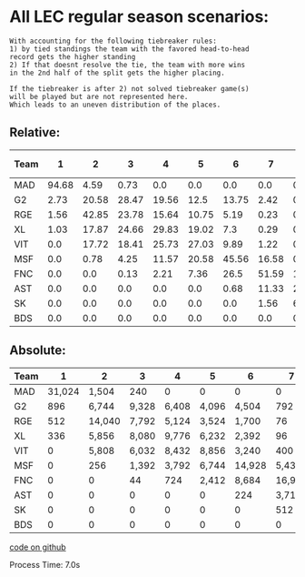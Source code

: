 # All LEC regular season scenarios:
    With accounting for the following tiebreaker rules:
    1) by tied standings the team with the favored head-to-head 
    record gets the higher standing
    2) If that doesnt resolve the tie, the team with more wins
    in the 2nd half of the split gets the higher placing.

    If the tiebreaker is after 2) not solved tiebreaker game(s)
    will be played but are not represented here.
    Which leads to an uneven distribution of the places.
    

## Relative:
| Team | 1 | 2 | 3 | 4 | 5 | 6 | 7 | 8 | 9 | 10 | Playoff % |
| ---  | --- | --- | --- | --- | ---  | --- | --- | --- | --- | --- | --- |
| MAD  | 94.68 | 4.59 | 0.73 | 0.0 | 0.0 | 0.0 | 0.0 | 0.0 | 0.0 | 0.0 | 100.0 |
| G2  | 2.73 | 20.58 | 28.47 | 19.56 | 12.5 | 13.75 | 2.42 | 0.0 | 0.0 | 0.0 | 97.58 |
| RGE  | 1.56 | 42.85 | 23.78 | 15.64 | 10.75 | 5.19 | 0.23 | 0.0 | 0.0 | 0.0 | 99.77 |
| XL  | 1.03 | 17.87 | 24.66 | 29.83 | 19.02 | 7.3 | 0.29 | 0.0 | 0.0 | 0.0 | 99.71 |
| VIT  | 0.0 | 17.72 | 18.41 | 25.73 | 27.03 | 9.89 | 1.22 | 0.0 | 0.0 | 0.0 | 98.78 |
| MSF  | 0.0 | 0.78 | 4.25 | 11.57 | 20.58 | 45.56 | 16.58 | 0.68 | 0.0 | 0.0 | 82.74 |
| FNC  | 0.0 | 0.0 | 0.13 | 2.21 | 7.36 | 26.5 | 51.59 | 11.04 | 1.17 | 0.0 | 36.21 |
| AST  | 0.0 | 0.0 | 0.0 | 0.0 | 0.0 | 0.68 | 11.33 | 26.76 | 61.23 | 0.0 | 0.68 |
| SK  | 0.0 | 0.0 | 0.0 | 0.0 | 0.0 | 0.0 | 1.56 | 60.84 | 37.6 | 0.0 | 0.0 |
| BDS  | 0.0 | 0.0 | 0.0 | 0.0 | 0.0 | 0.0 | 0.0 | 0.0 | 0.0 | 100.0 | 0.0 |


## Absolute:
| Team | 1 | 2 | 3 | 4 | 5 | 6 | 7 | 8 | 9 | 10 | Total |
| ---  | --- | --- | --- | --- | ---  | --- | --- | --- | --- | --- | --- |
| MAD  | 31,024 | 1,504 | 240 | 0 | 0 | 0 | 0 | 0 | 0 | 0 | 32,768 |
| G2  | 896 | 6,744 | 9,328 | 6,408 | 4,096 | 4,504 | 792 | 0 | 0 | 0 | 32,768 |
| RGE  | 512 | 14,040 | 7,792 | 5,124 | 3,524 | 1,700 | 76 | 0 | 0 | 0 | 32,768 |
| XL  | 336 | 5,856 | 8,080 | 9,776 | 6,232 | 2,392 | 96 | 0 | 0 | 0 | 32,768 |
| VIT  | 0 | 5,808 | 6,032 | 8,432 | 8,856 | 3,240 | 400 | 0 | 0 | 0 | 32,768 |
| MSF  | 0 | 256 | 1,392 | 3,792 | 6,744 | 14,928 | 5,432 | 224 | 0 | 0 | 32,768 |
| FNC  | 0 | 0 | 44 | 724 | 2,412 | 8,684 | 16,904 | 3,616 | 384 | 0 | 32,768 |
| AST  | 0 | 0 | 0 | 0 | 0 | 224 | 3,712 | 8,768 | 20,064 | 0 | 32,768 |
| SK  | 0 | 0 | 0 | 0 | 0 | 0 | 512 | 19,936 | 12,320 | 0 | 32,768 |
| BDS  | 0 | 0 | 0 | 0 | 0 | 0 | 0 | 0 | 0 | 32,768 | 32,768 |


[code on github](https://github.com/Lep333/All-league-scenarios)

Process Time: 7.0s
